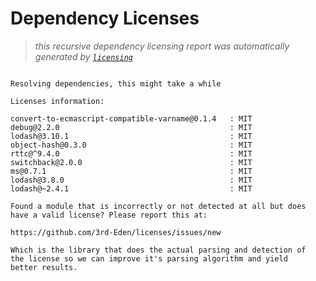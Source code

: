# Dependency Licenses

> _this recursive dependency licensing report was automatically generated by [`licensing`](https://www.npmjs.org/package/licensing)_

```

Resolving dependencies, this might take a while

Licenses information:

convert-to-ecmascript-compatible-varname@0.1.4   : MIT
debug@2.2.0                                      : MIT
lodash@3.10.1                                    : MIT
object-hash@0.3.0                                : MIT
rttc@^9.4.0                                      : MIT
switchback@2.0.0                                 : MIT
ms@0.7.1                                         : MIT
lodash@3.8.0                                     : MIT
lodash@~2.4.1                                    : MIT

Found a module that is incorrectly or not detected at all but does
have a valid license? Please report this at:

https://github.com/3rd-Eden/licenses/issues/new

Which is the library that does the actual parsing and detection of
the license so we can improve it's parsing algorithm and yield
better results.

```
